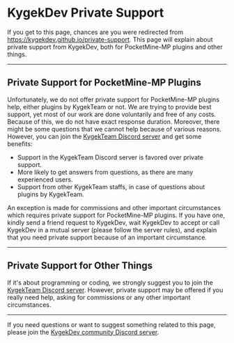 # KygekDev Private Support

If you get to this page, chances are you were redirected from https://kygekdev.github.io/private-support. This page will explain about private support from KygekDev, both for PocketMine-MP plugins and other things.

---

## Private Support for PocketMine-MP Plugins

Unfortunately, we do not offer private support for PocketMine-MP plugins help, either plugins by KygekTeam or not. We are trying to provide best support, yet most of our work are done voluntarily and free of any costs. Because of this, we do not have exact response duration. Moreover, there might be some questions that we cannot help because of various reasons. However, you can join the [KygekTeam Discord server](https://discord.gg/CXtqUZv) and get some benefits:

- Support in the KygekTeam Discord server is favored over private support.
- More likely to get answers from questions, as there are many experienced users.
- Support from other KygekTeam staffs, in case of questions about plugins by KygekTeam.

An exception is made for commissions and other important circumstances which requires private support for PocketMine-MP plugins. If you have one, kindly send a friend request to KygekDev, wait KygekDev to accept or call KygekDev in a mutual server (please follow the server rules), and explain that you need private support because of an important circumstance.

---

## Private Support for Other Things

If it's about programming or coding, we strongly suggest you to join the [KygekTeam Discord server](https://discord.gg/CXtqUZv). However, private support may be offered if you really need help, asking for commissions or any other important circumstances.

---

If you need questions or want to suggest something related to this page, please join the [KygekDev community Discord server](https://discord.gg/TstDS9jZf7).
